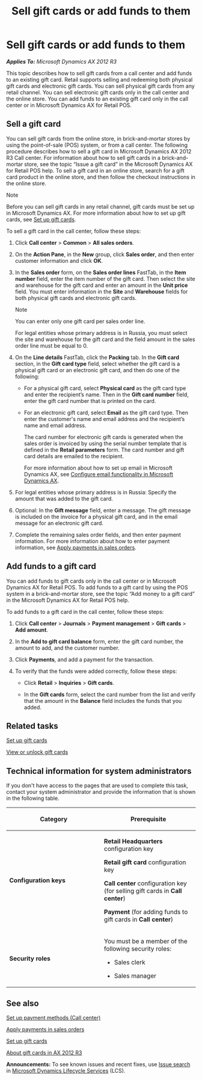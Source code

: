 ﻿---
title: Sell gift cards or add funds to them
TOCTitle: Sell gift cards or add funds to them
ms:assetid: 945b56ae-58a5-4c41-b5fc-82b617d5eec2
ms:mtpsurl: https://technet.microsoft.com/en-us/library/Dn497803(v=AX.60)
ms:contentKeyID: 62200121
ms.date: 01/12/2015
mtps_version: v=AX.60
f1_keywords:
- Forms.RetailGiftCardTable
- gift card
- Forms.MCRGiftCardPromptDialog
- MsDynAx060.Forms.MCRGiftCardUpdatePromptDialog
- Forms.MCRGiftCardUpdatePromptDialog
- MsDynAx060.Forms.RetailGiftCardTable
- MsDynAx060.Forms.MCRGiftCardPromptDialog
- gift card balance
- redeem gift card
---

# Sell gift cards or add funds to them 


_**Applies To:** Microsoft Dynamics AX 2012 R3_

This topic describes how to sell gift cards from a call center and add funds to an existing gift card. Retail supports selling and redeeming both physical gift cards and electronic gift cards. You can sell physical gift cards from any retail channel. You can sell electronic gift cards only in the call center and the online store. You can add funds to an existing gift card only in the call center or in Microsoft Dynamics AX for Retail POS.

## Sell a gift card

You can sell gift cards from the online store, in brick-and-mortar stores by using the point-of-sale (POS) system, or from a call center. The following procedure describes how to sell a gift card in Microsoft Dynamics AX 2012 R3 Call center. For information about how to sell gift cards in a brick-and-mortar store, see the topic “Issue a gift card” in the Microsoft Dynamics AX for Retail POS help. To sell a gift card in an online store, search for a gift card product in the online store, and then follow the checkout instructions in the online store.


> [!NOTE]
> <P>Before you can sell gift cards in any retail channel, gift cards must be set up in Microsoft Dynamics AX. For more information about how to set up gift cards, see <A href="set-up-gift-cards.md">Set up gift cards</A>.</P>



To sell a gift card in the call center, follow these steps:

1.  Click **Call center** \> **Common** \> **All sales orders**.

2.  On the **Action Pane**, in the **New** group, click **Sales order**, and then enter customer information and click **OK**.

3.  In the **Sales order** form, on the **Sales order lines** FastTab, in the **Item number** field, enter the item number of the gift card. Then select the site and warehouse for the gift card and enter an amount in the **Unit price** field. You must enter information in the **Site** and **Warehouse** fields for both physical gift cards and electronic gift cards.
    

    > [!NOTE]
    > <P>You can enter only one gift card per sales order line.</P>
    > <P>For legal entities whose primary address is in Russia, you must select the site and warehouse for the gift card and the field amount in the sales order line must be equal to 0.</P>



4.  On the **Line details** FastTab, click the **Packing** tab. In the **Gift card** section, in the **Gift card type** field, select whether the gift card is a physical gift card or an electronic gift card, and then do one of the following:
    
      - For a physical gift card, select **Physical card** as the gift card type and enter the recipient’s name. Then in the **Gift card number** field, enter the gift card number that is printed on the card.
    
      - For an electronic gift card, select **Email** as the gift card type. Then enter the customer's name and email address and the recipient’s name and email address.
        
        The card number for electronic gift cards is generated when the sales order is invoiced by using the serial number template that is defined in the **Retail parameters** form. The card number and gift card details are emailed to the recipient.
        
        For more information about how to set up email in Microsoft Dynamics AX, see [Configure email functionality in Microsoft Dynamics AX](configure-email-functionality-in-microsoft-dynamics-ax.md).

5.  For legal entities whose primary address is in Russia: Specify the amount that was added to the gift card.

6.  Optional: In the **Gift message** field, enter a message. The gift message is included on the invoice for a physical gift card, and in the email message for an electronic gift card.

7.  Complete the remaining sales order fields, and then enter payment information. For more information about how to enter payment information, see [Apply payments in sales orders](apply-payments-in-sales-orders.md).

## Add funds to a gift card

You can add funds to gift cards only in the call center or in Microsoft Dynamics AX for Retail POS. To add funds to a gift card by using the POS system in a brick-and-mortar store, see the topic “Add money to a gift card” in the Microsoft Dynamics AX for Retail POS help.

To add funds to a gift card in the call center, follow these steps:

1.  Click **Call center** \> **Journals** \> **Payment management** \> **Gift cards** \> **Add amount**.

2.  In the **Add to gift card balance** form, enter the gift card number, the amount to add, and the customer number.

3.  Click **Payments**, and add a payment for the transaction.

4.  To verify that the funds were added correctly, follow these steps:
    
      - Click **Retail** \> **Inquiries** \> **Gift cards**.
    
      - In the **Gift cards** form, select the card number from the list and verify that the amount in the **Balance** field includes the funds that you added.

## Related tasks

[Set up gift cards](set-up-gift-cards.md)

[View or unlock gift cards](view-or-unlock-gift-cards.md)

## Technical information for system administrators

If you don't have access to the pages that are used to complete this task, contact your system administrator and provide the information that is shown in the following table.

<table>
<colgroup>
<col style="width: 50%" />
<col style="width: 50%" />
</colgroup>
<thead>
<tr class="header">
<th><p>Category</p></th>
<th><p>Prerequisite</p></th>
</tr>
</thead>
<tbody>
<tr class="odd">
<td><p><strong>Configuration keys</strong></p></td>
<td><p><strong>Retail Headquarters</strong> configuration key</p>
<p><strong>Retail gift card</strong> configuration key</p>
<p><strong>Call center</strong> configuration key (for selling gift cards in <strong>Call center</strong>)</p>
<p><strong>Payment</strong> (for adding funds to gift cards in <strong>Call center</strong>)</p></td>
</tr>
<tr class="even">
<td><p><strong>Security roles</strong></p></td>
<td><p>You must be a member of the following security roles:</p>
<ul>
<li><p>Sales clerk</p></li>
<li><p>Sales manager</p></li>
</ul></td>
</tr>
</tbody>
</table>


## See also

[Set up payment methods (Call center)](set-up-payment-methods-call-center.md)

[Apply payments in sales orders](apply-payments-in-sales-orders.md)

[Set up gift cards](set-up-gift-cards.md)

[About gift cards in AX 2012 R3](about-gift-cards-in-ax-2012-r3.md)

  
**Announcements:** To see known issues and recent fixes, use [Issue search](http://go.microsoft.com/fwlink/?linkid=389258) in [Microsoft Dynamics Lifecycle Services](http://go.microsoft.com/fwlink/?linkid=306505) (LCS).


